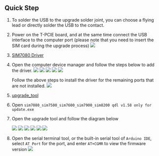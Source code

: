 
## Quick Step

1. To solder the USB to the upgrade solder joint, you can choose a flying lead or directly solder the USB to the contact. 
2. Power on the T-PCIE board, and at the same time connect the USB interface to the computer port (please note that you need to insert the SIM card during the upgrade process) 
    ![](../image/update_simxxxx_1.png)

3.  [SIM7080 Driver](https://github.com/Xinyuan-LilyGO/LilyGo-T-PCIE/tree/master/update_simxxxx_firmware/USB_driver)
4. Open the computer device manager and follow the steps below to add the driver. 
    ![](../image/update_simxxxx_2.png)
    ![](../image/update_simxxxx_3.png)
    ![](../image/update_simxxxx_4.png)
    ![](../image/update_simxxxx_5.png)
    ![](../image/update_simxxxx_6.png)

    Follow the above steps to install the driver for the remaining ports that are not installed.
    ![](../image/update_simxxxx_7.png)

5. [upgrade_tool](https://github.com/Xinyuan-LilyGO/LilyGo-T-PCIE/tree/master/update_simxxxx_firmware/upgrade_tool/SIM7080_SIM7500_SIM7600_SIM7900_SIM8200%20QDL%20V1.58%20Only%20for%20Update)
6. Open `sim7080_sim7500_sim7600_sim7900_sim8200 qdl v1.58 only for update.exe` 
7.  Open the upgrade tool and follow the diagram below 

    ![](../image/update_simxxxx_8.png)
    ![](../image/update_simxxxx_9.png)
    ![](../image/update_simxxxx_10.png)
    ![](../image/update_simxxxx_11.png)
    ![](../image/update_simxxxx_12.png)
    ![](../image/update_simxxxx_13.png)




8. Open the serial terminal tool, or the built-in serial tool of `Arduino IDE`, select `AT Port` for the port, and enter `AT+CGMR` to view the firmware version 
    ![](../image/update_simxxxx_14.png)



